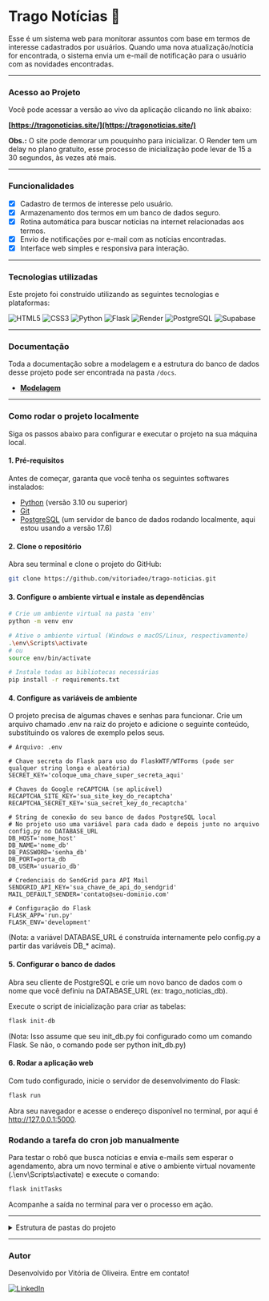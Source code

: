 # Trago Notícias 📰

Esse é um sistema web para monitorar assuntos com base em termos de interesse cadastrados por usuários. Quando uma nova atualização/notícia for encontrada, o sistema envia um e-mail de notificação para o usuário com as novidades encontradas.

---

### Acesso ao Projeto

Você pode acessar a versão ao vivo da aplicação clicando no link abaixo:

**[https://tragonoticias.site/](https://tragonoticias.site/)**

**Obs.:** O site pode demorar um pouquinho para inicializar. O Render tem um delay no plano gratuito, esse processo de inicialização pode levar de 15 a 30 segundos, às vezes até mais.

---

### Funcionalidades

- [x] Cadastro de termos de interesse pelo usuário.
- [x] Armazenamento dos termos em um banco de dados seguro.
- [x] Rotina automática para buscar notícias na internet relacionadas aos termos.
- [x] Envio de notificações por e-mail com as notícias encontradas.
- [x] Interface web simples e responsiva para interação.

---

### Tecnologias utilizadas

Este projeto foi construído utilizando as seguintes tecnologias e plataformas:

![HTML5](https://img.shields.io/badge/HTML5-E34F26?style=for-the-badge&logo=html5&logoColor=white)
![CSS3](https://img.shields.io/badge/CSS3-1572B6?style=for-the-badge&logo=css3&logoColor=white)
![Python](https://img.shields.io/badge/Python-3776AB?style=for-the-badge&logo=python&logoColor=white)
![Flask](https://img.shields.io/badge/Flask-000000?style=for-the-badge&logo=flask&logoColor=white)
![Render](https://img.shields.io/badge/Render-46E3B7?style=for-the-badge&logo=render&logoColor=white)
![PostgreSQL](https://img.shields.io/badge/postgresql-4169e1?style=for-the-badge&logo=postgresql&logoColor=white)
![Supabase](https://img.shields.io/badge/Supabase-3ECF8E?style=for-the-badge&logo=supabase&logoColor=white)

---

### Documentação
Toda a documentação sobre a modelagem e a estrutura do banco de dados desse projeto pode ser encontrada na pasta `/docs`.

- **[Modelagem](./docs/database)**

---

### Como rodar o projeto localmente

Siga os passos abaixo para configurar e executar o projeto na sua máquina local.

#### 1. Pré-requisitos
Antes de começar, garanta que você tenha os seguintes softwares instalados:
* [Python](https://www.python.org/downloads/) (versão 3.10 ou superior)
* [Git](https://git-scm.com/)
* [PostgreSQL](https://www.postgresql.org/download/) (um servidor de banco de dados rodando localmente, aqui estou usando a versão 17.6)

#### 2. Clone o repositório
Abra seu terminal e clone o projeto do GitHub:
```bash
git clone https://github.com/vitoriadeo/trago-noticias.git
```

#### 3. Configure o ambiente virtual e instale as dependências
```bash
# Crie um ambiente virtual na pasta 'env'
python -m venv env

# Ative o ambiente virtual (Windows e macOS/Linux, respectivamente)
.\env\Scripts\activate
# ou
source env/bin/activate

# Instale todas as bibliotecas necessárias
pip install -r requirements.txt

```

#### 4. Configure as variáveis de ambiente
O projeto precisa de algumas chaves e senhas para funcionar. Crie um arquivo chamado .env na raiz do projeto e adicione o seguinte conteúdo, substituindo os valores de exemplo pelos seus.
```env
# Arquivo: .env

# Chave secreta do Flask para uso do FlaskWTF/WTForms (pode ser qualquer string longa e aleatória)
SECRET_KEY='coloque_uma_chave_super_secreta_aqui'

# Chaves do Google reCAPTCHA (se aplicável)
RECAPTCHA_SITE_KEY='sua_site_key_do_recaptcha'
RECAPTCHA_SECRET_KEY='sua_secret_key_do_recaptcha'

# String de conexão do seu banco de dados PostgreSQL local
# No projeto uso uma variável para cada dado e depois junto no arquivo config.py no DATABASE_URL
DB_HOST='nome_host'
DB_NAME='nome_db'
DB_PASSWORD='senha_db'
DB_PORT=porta_db
DB_USER='usuario_db'

# Credenciais do SendGrid para API Mail
SENDGRID_API_KEY='sua_chave_de_api_do_sendgrid'
MAIL_DEFAULT_SENDER='contato@seu-dominio.com'

# Configuração do Flask
FLASK_APP='run.py'
FLASK_ENV='development'

```
(Nota: a variável DATABASE_URL é construída internamente pelo config.py a partir das variáveis DB_* acima).

#### 5. Configurar o banco de dados
Abra seu cliente de PostgreSQL e crie um novo banco de dados com o nome que você definiu na DATABASE_URL (ex: trago_noticias_db).

Execute o script de inicialização para criar as tabelas:
```bash
flask init-db
```
(Nota: Isso assume que seu init_db.py foi configurado como um comando Flask. Se não, o comando pode ser python init_db.py)

#### 6. Rodar a aplicação web
Com tudo configurado, inicie o servidor de desenvolvimento do Flask:
```bash
flask run
```
Abra seu navegador e acesse o endereço disponível no terminal, por aqui é http://127.0.0.1:5000. 

### Rodando a tarefa do cron job manualmente
Para testar o robô que busca notícias e envia e-mails sem esperar o agendamento, abra um novo terminal e ative o ambiente virtual novamente (.\env\Scripts\activate) e execute o comando:
```bash
flask initTasks
```
Acompanhe a saída no terminal para ver o processo em ação.


---

<details>
<summary>Estrutura de pastas do projeto</summary>

```plaintext
trago-noticias/
├── app/
│ ├── __init__.py
│ ├── config.py
│ ├── database_manager.py
│ ├── form.py
│ ├── allowlist.txt
│ ├── controllers/
│ │   ├── __init__.py
│ │   └── home_controller.py
│ ├── services/
│ │   ├── web_scraper.py
│ │   ├── alert_service.py
│ │   ├── sender_email.py
│ │   └── filtro.py
│ ├── models/
│ │   └── __init__.py
│ ├── templates/
│ │   ├── base.html
│ │   ├── contact.html
│ │   ├── about.html
│ │   ├── privacy.html
│ │   ├── index.html
│ │   └── errors-pages/
│ │       ├── 505.html
│ │       └── 404.html
│ └── static/
│     ├── responsive.css
│     └── style.css
├── docs/
│   └── database/
│       ├── dicionario_de_dados_ods.ods
│       ├── dicionario_de_dados_xlsx.xlsx
│       ├── normalizacao_ods.ods
│       ├── normalizacao_xlsx.xlsx
│       ├── diagrama_er.png
│       └── links_conteudos.txt
├── run.py
├── requirements.txt
├── .cz.toml
├── init_db.py
├── README.md
└── .gitignore
```

</details>

---

### Autor

Desenvolvido por Vitória de Oliveira. Entre em contato!

[![LinkedIn](https://img.shields.io/badge/LinkedIn-0077B5?style=for-the-badge&logo=linkedin&logoColor=white)](https://www.linkedin.com/in/vitoriadeo/)
